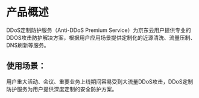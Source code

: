 
# 产品概述

DDoS定制防护服务（Anti-DDoS Premium Service）为京东云用户提供专业的DDOS攻击防护解决方案，根据用户应用场景提供定制化的近源清洗、流量压制、DNS刷新等服务。

## 使用场景：

用户重大活动、会议、重要业务上线期间容易受到大流量DDoS攻击，DDoS定制防护服务为用户提供深度定制的安全防护方案。
